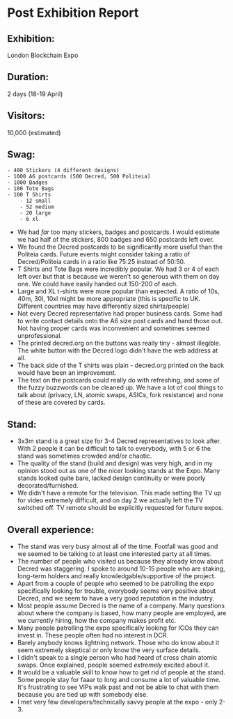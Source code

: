 # Post Exhibition Report

## Exhibition: 
London Blockchain Expo
## Duration:
2 days (18-19 April)
## Visitors:
10,000 (estimated)

## Swag:
    - 400 Stickers (4 different designs)
    - 1000 A6 postcards (500 Decred, 500 Politeia)
    - 1000 Badges
    - 100 Tote Bags
    - 100 T Shirts
        - 12 small
        - 52 medium
        - 20 large
        - 6 xl

* We had *far* too many stickers, badges and postcards. I would estimate we had half of the stickers, 800 badges and 650 postcards left over.
* We found the Decred postcards to be significantly more useful than the Politeia cards. Future events might consider taking a ratio of Decred/Politeia cards in a ratio like 75:25 instead of 50:50.  
* T Shirts and Tote Bags were incredibly popular. We had 3 or 4 of each left over but that is because we weren't so generous with them on day one. We could have easily handed out 150-200 of each.
* Large and XL t-shirts were more popular than expected. A ratio of 10s, 40m, 30l, 10xl might be more appropriate (this is specific to UK. Different countries may have differently sized shirts/people)
* Not every Decred representative had proper business cards. Some had to write contact details onto the A6 size post cards and hand those out. Not having proper cards was inconvenient and sometimes seemed unprofessional.
* The printed decred.org on the buttons was really tiny - almost illegible. The white button with the Decred logo didn't have the web address at all.
* The back side of the T shirts was plain - decred.org printed on the back would have been an improvement.
* The text on the postcards could really do with refreshing, and some of the fuzzy buzzwords can be cleaned up. We have a lot of cool things to talk about (privacy, LN, atomic swaps, ASICs, fork resistance) and none of these are covered by cards.

## Stand:
* 3x3m stand is a great size for 3-4 Decred representatives to look after. With 2 people it can be difficult to talk to everybody, with 5 or 6 the stand was sometimes crowded and/or chaotic.
* The quality of the stand (build and design) was very high, and in my opinion stood out as one of the nicer looking stands at the Expo. Many stands looked quite bare, lacked design continuity or were poorly decorated/furnished.
* We didn't have a remote for the television. This made setting the TV up for video extremely difficult, and on day 2 we actually left the TV switched off. TV remote should be explicitly requested for future expos.

## Overall experience:
* The stand was very busy almost all of the time. Footfall was good and we seemed to be talking to at least one interested party at all times.
* The number of people who visited us because they already know about Decred was staggering. I spoke to around 10-15 people who are staking, long-term holders and really knowledgable/supportive of the project.
* Apart from a couple of people who seemed to be patrolling the expo specifically looking for trouble, everybody seems very positive about Decred, and we seem to have a very good reputation in the industry.
* Most people assume Decred is the name of a company. Many questions about where the company is based, how many people are employed, are we currently hiring, how the company makes profit etc.
* Many people patrolling the expo specifically looking for ICOs they can invest in. These people often had no interest in DCR.
* Barely anybody knows lightning network. Those who do know about it seem extremely skeptical or only know the very surface details.
* I didn't speak to a single person who had heard of cross chain atomic swaps. Once explained, people seemed *extremely* excited about it.
* It would be a valuable skill to know how to get rid of people at the stand. Some people stay for faaar to long and consume a lot of valuable time. It's frustrating to see VIPs walk past and not be able to chat with them because you are tied up with somebody else.
* I met very few developers/technically savvy people at the expo - only 2-3.
